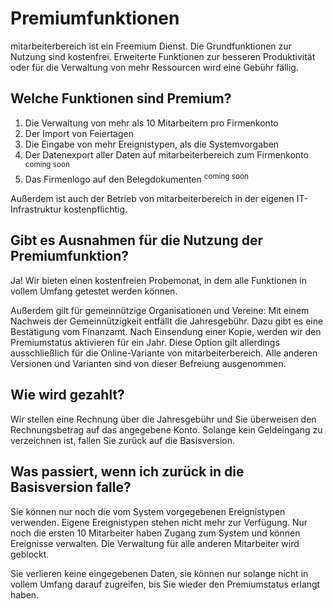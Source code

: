 # Premiumfunktionen

mitarbeiterbereich ist ein Freemium Dienst. Die Grundfunktionen zur Nutzung sind kostenfrei. Erweiterte
 Funktionen zur besseren Produktivität oder für die Verwaltung von mehr Ressourcen wird eine Gebühr fällig.


## Welche Funktionen sind Premium?

1. Die Verwaltung von mehr als 10 Mitarbeitern pro Firmenkonto
1. Der Import von Feiertagen
1. Die Eingabe von mehr Ereignistypen, als die Systemvorgaben
1. Der Datenexport aller Daten auf mitarbeiterbereich zum Firmenkonto <sup>coming soon</sup>
1. Das Firmenlogo auf den Belegdokumenten <sup>coming soon</sup>

Außerdem ist auch der Betrieb von mitarbeiterbereich in der eigenen IT-Infrastruktur kostenpflichtig.


## Gibt es Ausnahmen für die Nutzung der Premiumfunktion?

Ja! Wir bieten einen kostenfreien Probemonat, in dem alle Funktionen in vollem Umfang getestet
 werden können.

Außerdem gilt für gemeinnützige Organisationen und Vereine: Mit einem Nachweis der Gemeinnützigkeit
 entfällt die Jahresgebühr. Dazu gibt es eine Bestätigung vom Finanzamt. Nach Einsendung einer Kopie,
 werden wir den Premiumstatus aktivieren für ein Jahr. Diese Option gilt allerdings ausschließlich für die
 Online-Variante von mitarbeiterbereich. Alle anderen Versionen und Varianten sind von dieser Befreiung
 ausgenommen.


## Wie wird gezahlt?

Wir stellen eine Rechnung über die Jahresgebühr und Sie überweisen den Rechnungsbetrag auf das
 angegebene Konto. Solange kein Geldeingang zu verzeichnen ist, fallen Sie zurück auf die Basisversion.


## Was passiert, wenn ich zurück in die Basisversion falle?

Sie können nur noch die vom System vorgegebenen Ereignistypen verwenden. Eigene Ereignistypen stehen nicht
 mehr zur Verfügung. Nur noch die ersten 10 Mitarbeiter haben Zugang zum System und können Ereignisse
 verwalten. Die Verwaltung für alle anderen Mitarbeiter wird geblockt.

Sie verlieren keine eingegebenen Daten, sie können nur solange nicht in vollem Umfang darauf zugreifen, bis
 Sie wieder den Premiumstatus erlangt haben.
